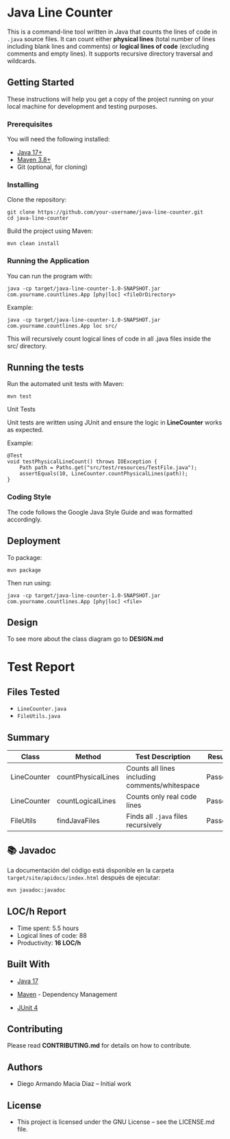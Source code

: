 # Java Line Counter

This is a command-line tool written in Java that counts the lines of code in `.java` source files. It can count either **physical lines** (total number of lines including blank lines and comments) or **logical lines of code** (excluding comments and empty lines). It supports recursive directory traversal and wildcards.

## Getting Started

These instructions will help you get a copy of the project running on your local machine for development and testing purposes.

### Prerequisites

You will need the following installed:

- [Java 17+](https://jdk.java.net/)
- [Maven 3.8+](https://maven.apache.org/install.html)
- Git (optional, for cloning)

### Installing

Clone the repository:

``` 
git clone https://github.com/your-username/java-line-counter.git
cd java-line-counter
```

Build the project using Maven:
```
mvn clean install
```

### Running the Application

You can run the program with:

```
java -cp target/java-line-counter-1.0-SNAPSHOT.jar com.yourname.countlines.App [phy|loc] <fileOrDirectory>
```
Example:
```
java -cp target/java-line-counter-1.0-SNAPSHOT.jar com.yourname.countlines.App loc src/
```
This will recursively count logical lines of code in all .java files inside the src/ directory.

## Running the tests

Run the automated unit tests with Maven:
```
mvn test
```
Unit Tests

Unit tests are written using JUnit and ensure the logic in **LineCounter** works as expected.

Example:

```
@Test
void testPhysicalLineCount() throws IOException {
    Path path = Paths.get("src/test/resources/TestFile.java");
    assertEquals(10, LineCounter.countPhysicalLines(path));
}
```
### Coding Style

The code follows the Google Java Style Guide and was formatted accordingly.

## Deployment

To package:
```
mvn package
```
Then run using:
```
java -cp target/java-line-counter-1.0-SNAPSHOT.jar com.yourname.countlines.App [phy|loc] <file>
```
## Design
To see more about the class diagram go to **DESIGN.md**
# Test Report

## Files Tested

- `LineCounter.java`
- `FileUtils.java`

## Summary

| Class        | Method                   | Test Description                             | Result  |
|--------------|--------------------------|----------------------------------------------|---------|
| LineCounter  | countPhysicalLines       | Counts all lines including comments/whitespace | Passed  |
| LineCounter  | countLogicalLines        | Counts only real code lines                  | Passed  |
| FileUtils    | findJavaFiles            | Finds all `.java` files recursively          | Passed  |

## 📚 Javadoc

La documentación del código está disponible en la carpeta `target/site/apidocs/index.html` después de ejecutar:

```bash
mvn javadoc:javadoc
````

## LOC/h Report

- Time spent: 5.5 hours
- Logical lines of code: 88
- Productivity: **16 LOC/h**

## Built With

* [Java 17](https://www.oracle.com/java/technologies/javase/jdk17-archive-downloads.html)

* [Maven](https://maven.apache.org/) - Dependency Management

* [ JUnit 4](https://junit.org/junit4/)

## Contributing

Please read **CONTRIBUTING.md** for details on how to contribute.

## Authors

* Diego Armando Macia Diaz – Initial work

## License

* This project is licensed under the GNU License – see the LICENSE.md file.
